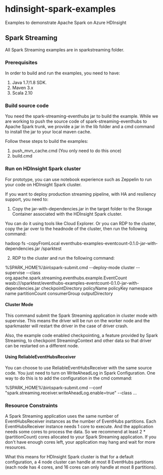 # hdinsight-spark-examples
Examples to demonstrate Apache Spark on Azure HDInsight

## Spark Streaming
All Spark Streaming examples are in sparkstreaming folder.

### Prerequisites
In order to build and run the examples, you need to have:

1. Java 1.7/1.8 SDK.
2. Maven 3.x
3. Scala 2.10

### Build source code
You need the spark-streaming-eventhubs jar to build the example. While we are working to push the source code of spark-streaming-eventhubs to Apache Spark trunk, we provide a jar in the lib folder and a cmd command to install the jar to your local maven cache.

Follow these steps to build the examples:
1. push_mvn_cache.cmd (You only need to do this once)
2. build.cmd

### Run on HDInsight Spark cluster
For prototype, you can use notebook experience such as Zeppelin to run your code on HDInsight Spark cluster.

If you want to deploy production streaming pipeline, with HA and resiliency support, you need to:

1) Copy the jar-with-dependencies.jar in the target folder to the Storage Container associated with the HDInsight Spark cluster. 

You can do it using tools like Cloud Explorer. Or you can RDP to the cluster, copy the jar over to the headnode of the cluster, then run the following command:

  hadoop fs -copyFromLocal eventhubs-examples-eventcount-0.1.0-jar-with-dependencies.jar /sparktest

2) RDP to the cluster and run the following command:

  %SPARK_HOME%\bin\spark-submit.cmd --deploy-mode cluster --supervise --class org.apache.spark.streaming.eventhubs.example.EventCount wasb:///sparktest/eventhubs-examples-eventcount-0.1.0-jar-with-dependencies.jar checkpointDirectory policyName policyKey namespace name partitionCount consumerGroup outputDirectory

#### Cluster Mode
This command submit the Spark Streaming application in cluster mode with supervise. This means the driver will be run on the worker node and the sparkmaster will restart the driver in the case of driver crash.

Also, the example code enabled checkpointing, a feature provided by Spark Streaming, to checkpoint StreamingContext and other data so that driver can be restarted on a different node.

#### Using ReliableEventHubsReceiver
You can choose to use ReliableEventHubsReceiver with the same source code. You just need to turn on WriteAheadLog in Spark Configuration. One way to do this is to add the configuration in the cmd command:

  %SPARK_HOME%\bin\spark-submit.cmd --conf "spark.streaming.receiver.writeAheadLog.enable=true" --class ...

### Resource Constraints
A Spark Streaming application uses the same number of EventHubsReceiver instances as the number of EventHubs partitions. Each EventHubsReceiver instance needs 1 core to execute. And the application needs some cores to process the data. So we recommend at least 2 * (partitionCount) cores allocated to your Spark Streaming application. If you don't have enough cores left, your application may hang and wait for more resources.

What this means for HDInsight Spark cluster is that for a default configuration, a 4 node cluster can handle at most 8 EventHubs partitions (each node has 4 cores, and 16 cores can only handle at most 8 partitions).